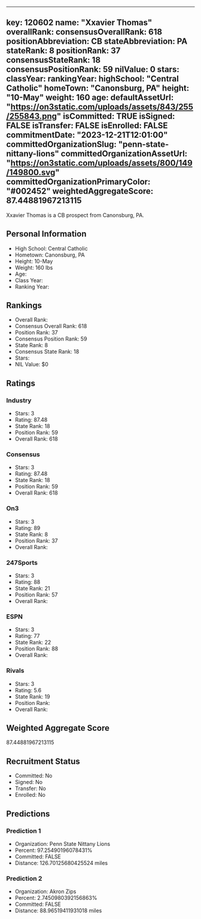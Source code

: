 ---
  key: 120602
  name: "Xxavier Thomas"
  overallRank: 
  consensusOverallRank: 618
  positionAbbreviation: CB
  stateAbbreviation: PA
  stateRank: 8
  positionRank: 37
  consensusStateRank: 18
  consensusPositionRank: 59
  nilValue: 0
  stars: 
  classYear: 
  rankingYear: 
  highSchool: "Central Catholic"
  homeTown: "Canonsburg, PA"
  height: "10-May"
  weight: 160
  age: 
  defaultAssetUrl: "https://on3static.com/uploads/assets/843/255/255843.png"
  isCommitted: TRUE
  isSigned: FALSE
  isTransfer: FALSE
  isEnrolled: FALSE
  commitmentDate: "2023-12-21T12:01:00"
  committedOrganizationSlug: "penn-state-nittany-lions"
  committedOrganizationAssetUrl: "https://on3static.com/uploads/assets/800/149/149800.svg"
  committedOrganizationPrimaryColor: "#002452"
  weightedAggregateScore: 87.44881967213115
  ---
  
  Xxavier Thomas is a CB prospect from Canonsburg, PA.
  
  ## Personal Information
  - High School: Central Catholic
  - Hometown: Canonsburg, PA
  - Height: 10-May
  - Weight: 160 lbs
  - Age: 
  - Class Year: 
  - Ranking Year: 
  
  ## Rankings
  - Overall Rank: 
  - Consensus Overall Rank: 618
  - Position Rank: 37
  - Consensus Position Rank: 59
  - State Rank: 8
  - Consensus State Rank: 18
  - Stars: 
  - NIL Value: $0
  
  ## Ratings
  
  ### Industry
  - Stars: 3
  - Rating: 87.48
  - State Rank: 18
  - Position Rank: 59
  - Overall Rank: 618
  
  ### Consensus
  - Stars: 3
  - Rating: 87.48
  - State Rank: 18
  - Position Rank: 59
  - Overall Rank: 618
  
  ### On3
  - Stars: 3
  - Rating: 89
  - State Rank: 8
  - Position Rank: 37
  - Overall Rank: 
  
  ### 247Sports
  - Stars: 3
  - Rating: 88
  - State Rank: 21
  - Position Rank: 57
  - Overall Rank: 
  
  ### ESPN
  - Stars: 3
  - Rating: 77
  - State Rank: 22
  - Position Rank: 88
  - Overall Rank: 
  
  ### Rivals
  - Stars: 3
  - Rating: 5.6
  - State Rank: 19
  - Position Rank: 
  - Overall Rank: 
  
  ## Weighted Aggregate Score
  87.44881967213115
  
  ## Recruitment Status
  - Committed: No
  - Signed: No
  - Transfer: No
  - Enrolled: No
  
  
  
  ## Predictions
  
  ### Prediction 1
  - Organization: Penn State Nittany Lions
  - Percent: 97.25490196078431%
  - Committed: FALSE
  - Distance: 126.70125680425524 miles
  
  ### Prediction 2
  - Organization: Akron Zips
  - Percent: 2.7450980392156863%
  - Committed: FALSE
  - Distance: 88.96519411931018 miles
  